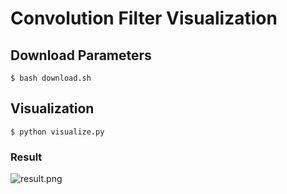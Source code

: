# Convolution Filter Visualization

## Download Parameters

```
$ bash download.sh
```

## Visualization

```
$ python visualize.py
```

### Result

![result.png](https://raw.githubusercontent.com/wiki/mitmul/chainer-conv-vis/images/result.png)
